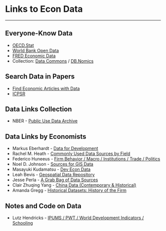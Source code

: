 # Links to Econ Data

---

## Everyone-Know Data

- [OECD.Stat](https://fred.stlouisfed.org/)
- [World Bank Open Data](https://data.worldbank.org/)
- [FRED Economic Data](https://fred.stlouisfed.org/)
- Collection: [Data Commons](https://datacommons.org/) / [DB.Nomics](https://db.nomics.world/)

## Search Data in Papers

- [Find Economic Articles with Data](https://ejd.econ.mathematik.uni-ulm.de/)
- [ICPSR](https://www.icpsr.umich.edu/web/pages/ICPSR/)

## Data Links Collection

- NBER - [Public Use Data Archive](https://www.nber.org/research/data)

## Data Links by Economists

- Markus Eberhardt - [Data for Development](https://sites.google.com/site/medevecon/devecondata?authuser=0)
- Rachel M. Heath - [Commonly Used Data Sources by Field](https://faculty.washington.edu/rmheath/datasources.html) 
- Federico Huneeus - [Firm Behavior / Macro / Institutions / Trade / Politics](https://www.fedehuneeus.com/data)
- Noel D. Johnson - [Sources for GIS Data](https://noeldjohnson.github.io/gis_links/)
- Masayuki Kudamatsu - [Dev Econ Data](http://devecondata.blogspot.com/)
- Leah Bevis - [Geospatial Data Repository](https://leahbevis.com/geospatial-data-repository/)
- Jesse Perla - [A Grab Bag of Data Sources](https://www.jesseperla.com/post/data-sources/)
- Clair Zhuqing Yang - [China Data (Contemporary & Historical)](https://sites.google.com/site/clairzyang/quantitative-database-on-china-studies?authuser=0)
- Amanda Gregg - [Historical Datasets: History of the Firm](https://amandagreggeconomics.com/historical-datasets-history-of-the-firm/)

## Notes and Code on Data

- Lutz Hendricks - [IPUMS / PWT / World Development Indicators / Schooling](https://lhendricks.org/graduate/graduate.html)

